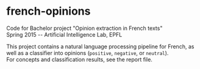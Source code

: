 # french-opinions
Code for Bachelor project "Opinion extraction in French texts"<br>
Spring 2015 -- Artificial Intelligence Lab, EPFL

This project contains a natural language processing pipeline for French, as well as a classifier into opinions (`positive`, `negative`, or `neutral`).<br>
For concepts and classification results, see the report file.
